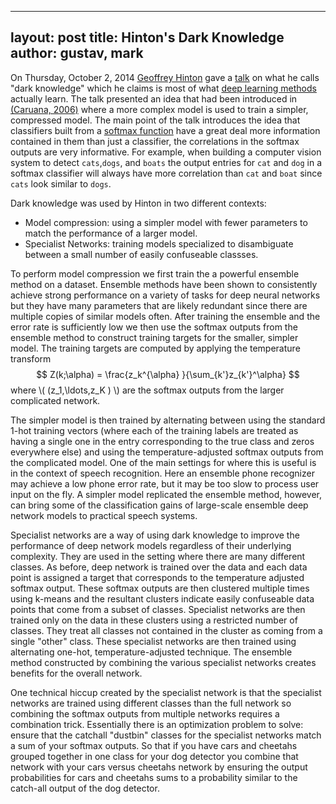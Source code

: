 ------------------------
layout: post
title: Hinton's Dark Knowledge
author: gustav, mark
------------------------

On Thursday, October 2, 2014 [Geoffrey Hinton](http://www.cs.toronto.edu/~hinton/) gave a [talk](http://www.iro.umontreal.ca/~bengioy/cifar/NCAP2014-summerschool/slides/geoff_hinton_dark14.pdf) on what he calls "dark knowledge" which
he claims is most of what [deep learning methods](http://deeplearning.net/)
actually learn.  The talk presented an idea that had been introduced in
[(Caruana, 2006)](http://www.cs.cornell.edu/~caruana/compression.kdd06.pdf)
where a more complex model is used to train a simpler, compressed model. 
The main point of the talk introduces the idea that classifiers built from
a [softmax function](http://en.wikipedia.org/wiki/Softmax_function) have
a great deal more information contained in them than just a classifier, the
correlations in the softmax outputs are very informative. For example, when 
building a computer vision system to detect `cats`,`dogs`, and `boats` the output
entries for `cat` and `dog` in a softmax classifier will always have more
correlation than `cat` and `boat` since `cats` look similar to `dogs`.


Dark knowledge was used by Hinton in two different contexts:

- Model compression: using a simpler model with fewer parameters to match the performance of a larger model.
- Specialist Networks: training models specialized to disambiguate between a small number of easily confuseable classses.


To perform model compression we first train the a powerful ensemble method on a dataset.  Ensemble methods have been shown
to consistently achieve strong performance on a variety of tasks for deep neural networks but they have many parameters
that are likely redundant since there are multiple copies of similar models often.  After training the ensemble
and the error rate is sufficiently
low we then use the softmax outputs from the ensemble method to construct training targets for the smaller, simpler model.
The training targets are computed by applying the temperature transform
$$ Z(k;\alpha) = \frac{z_k^{\alpha} }{\sum_{k'}z_{k'}^\alpha} $$
where \\( (z_1,\ldots,z_K ) \\) are the softmax outputs from the larger complicated network.

The simpler model is then trained by alternating between using the standard 1-hot training vectors (where each of the training labels
are treated as having a single one in the entry corresponding to the true class and zeros everywhere else) and using the 
temperature-adjusted softmax outputs from the complicated model.  One of the main settings for where this is useful
is in the context of speech recognition.  Here an ensemble phone recognizer may achieve a low phone error rate, but 
it may be too slow to process user input on the fly.  A simpler model replicated the ensemble method, however, can bring
some of the classification gains of large-scale ensemble deep network models to practical speech systems.

Specialist networks are a way of using dark knowledge to improve the performance of deep network models regardless of their underlying
complexity.  They are used in the setting where there are many different classes.  As before, deep network is trained over the data
and each data point is assigned a target that corresponds to the temperature adjusted softmax output.  These softmax outputs
are then clustered multiple times using k-means and the resultant clusters indicate easily confuseable data points that
come from a subset of classes.  Specialist networks
are then trained only on the data in these clusters using a restricted number of classes.  They treat all classes not contained in
the cluster as coming from a single "other" class.  These specialist networks are then trained using alternating one-hot, temperature-adjusted technique.
The ensemble method constructed by combining the various specialist networks creates benefits for the overall network.

One technical hiccup created by the specialist network is that the specialist networks are trained using different classes than the full
network so combining the softmax outputs from multiple networks requires a combination trick.  Essentially there is an optimization problem
to solve: ensure that the catchall "dustbin" classes for the specialist networks match a sum of your softmax outputs. So that if you have
cars and cheetahs grouped together in one class for your dog detector you combine that network with your cars versus cheetahs network by ensuring
the output probabilities for cars and cheetahs sums to a probability similar to the catch-all output of the dog detector.



